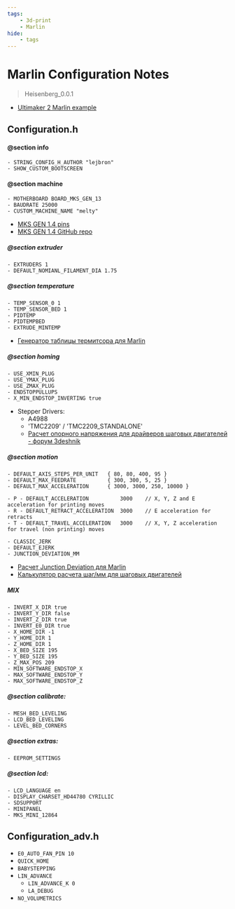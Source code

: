 ```yaml
---
tags:
    - 3d-print
    - Marlin
hide:
    - tags
---
```


# Marlin Configuration Notes

> Heisenberg_0.0.1

- [Ultimaker 2 Marlin example](https://github.com/Ultimaker/Ultimaker2Marlin)

## Configuration.h

#### @section info
    - STRING_CONFIG_H_AUTHOR "lejbron"
    - SHOW_CUSTOM_BOOTSCREEN

#### @section machine
    - MOTHERBOARD BOARD_MKS_GEN_13
    - BAUDRATE 25000
    - CUSTOM_MACHINE_NAME "melty"

- [MKS GEN 1.4 pins](https://raw.githubusercontent.com/makerbase-mks/MKS-GEN/master/hardware/MKS%20GEN%20V1.4_004/MKS%20GEN%20V1.4_004%20PIN.pdf)
- [MKS GEN 1.4 GitHub repo](https://github.com/makerbase-mks/MKS-GEN)

##### @section extruder
    - EXTRUDERS 1
    - DEFAULT_NOMIANL_FILAMENT_DIA 1.75

##### @section temperature
    - TEMP_SENSOR_0 1
    - TEMP_SENSOR_BED 1 
    - PIDTEMP
    - PIDTEMPBED
    - EXTRUDE_MINTEMP

- [Генератор таблицы термитсора для Marlin](https://www.thingiverse.com/thing:103668/files)

##### @section homing
    - USE_XMIN_PLUG
    - USE_YMAX_PLUG
    - USE_ZMAX_PLUG
    - ENDSTOPPULLUPS
    - X_MIN_ENDSTOP_INVERTING true 
    
- Stepper Drivers:
    + A4988
    + 'TMC2209' / 'TMC2209_STANDALONE'
    + [Расчет опорного напряжения для драйверов шаговых двигателей - форум 3deshnik](https://3deshnik.ru/forum/viewtopic.php?f=5&t=78)

##### @section motion
    - DEFAULT_AXIS_STEPS_PER_UNIT   { 80, 80, 400, 95 }
    - DEFAULT_MAX_FEEDRATE          { 300, 300, 5, 25 }
    - DEFAULT_MAX_ACCELERATION      { 3000, 3000, 250, 10000 }
    
    - P - DEFAULT_ACCELERATION          3000    // X, Y, Z and E acceleration for printing moves 
    - R - DEFAULT_RETRACT_ACCELERATION  3000    // E acceleration for retracts
    - T - DEFAULT_TRAVEL_ACCELERATION   3000    // X, Y, Z acceleration for travel (non printing) moves

    - CLASSIC_JERK
    - DEFAULT_EJERK
    - JUNCTION_DEVIATION_MM

- [Расчет Junction Deviation для Marlin](https://blog.kyneticcnc.com/2018/10/computing-junction-deviation-for-marlin.html)
- [Калькулятор расчета шаг/мм для шаговых двигателей](https://blog.prusaprinters.org/calculator_3416/#stepspermmbelt)

##### MIX
    - INVERT_X_DIR true
    - INVERT_Y_DIR false
    - INVERT_Z_DIR true
    - INVERT_E0_DIR true
    - X_HOME_DIR -1
    - Y_HOME_DIR 1
    - Z_HOME_DIR 1
    - X_BED_SIZE 195
    - Y_BED_SIZE 195
    - Z_MAX_POS 209
    - MIN_SOFTWARE_ENDSTOP_X
    - MAX_SOFTWARE_ENDSTOP_Y
    - MAX_SOFTWARE_ENDSTOP_Z

##### @section calibrate:
    - MESH_BED_LEVELING
    - LCD_BED_LEVELING
    - LEVEL_BED_CORNERS

##### @section extras:
    - EEPROM_SETTINGS

##### @section lcd:
    - LCD_LANGUAGE en
    - DISPLAY_CHARSET_HD44780 CYRILLIC
    - SDSUPPORT
    - MINIPANEL
    - MKS_MINI_12864
    
## Configuration_adv.h

- `E0_AUTO_FAN_PIN 10`
- `QUICK_HOME` 
- `BABYSTEPPING`
- `LIN_ADVANCE`
    + `LIN_ADVANCE_K 0`
    + `LA_DEBUG`
- `NO_VOLUMETRICS`
